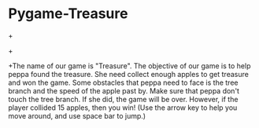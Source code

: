 # Pygame-Treasure
+<hr2>
<p>
+</p>
+The name of our game is "Treasure". The objective of our game is to help peppa found the treasure. She need collect enough apples to get treasure and won the game. Some obstacles that peppa need to face is the tree branch and the speed of the apple past by. Make sure that peppa don't touch the tree branch. If she did, the game will be over. However, if the player collided 15 apples, then you win! (Use the arrow key to help you move around, and use space bar to jump.)
<imgsrc="https://github.com/YaxinDong/Pygame-Treasure/blob/master/Title%20Screen.PNG"width=500>
<imgsrc="https://github.com/YaxinDong/Pygame-Treasure/blob/master/How%20to%20play.PNG"width=500>
<imgsrc="https://github.com/YaxinDong/Pygame-Treasure/blob/master/Story.PNG"width=500>
<imgsrc="https://github.com/YaxinDong/Pygame-Treasure/blob/master/Level%20I.PNG"width=500>
<imgsrc="https://github.com/YaxinDong/Pygame-Treasure/blob/master/youwon.PNG"width=500>
